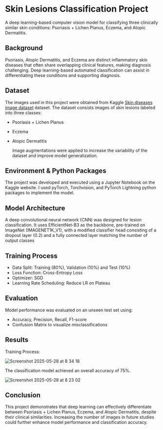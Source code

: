 # Skin Lesions Classification Project

A deep learning-based computer vision model for classifying three clinically similar skin conditions: Psoriasis + Lichen Planus, Eczema, and Atopic Dermatitis.

## Background

Psoriasis, Atopic Dermatitis, and Eczema are distinct inflammatory skin diseases that often share overlapping clinical features, making diagnosis challenging. 
Deep learning-based automated classification can assist in differentiating these conditions and supporting diagnosis.

## Dataset

The images used in this project were obtained from Kaggle [Skin diseases image dataset](https://www.kaggle.com/datasets/ismailpromus/skin-diseases-image-dataset) dataset. 
The dataset consists images of skin lesions labeled into three classes:

* Psoriasis + Lichen Planus
* Eczema
* Atopic Dermatitis

  Image augmentations were applied to increase the variability of the dataset and improve model generalization.

## Environment & Python Packages

The project was developed and executed using a Jupyter Notebook on the Kaggle website. 
I used pyTorch, Torchvision, and PyTorch Lightning python packages to implement the model.

## Model Architecture  

A deep convolutional neural network (CNN) was designed for lesion classification. 
It uses EfficientNet-B3 as the backbone, pre-trained on ImageNet (IMAGENET1K_V1), with a modified classifier head consisting of a dropout layer (0.2) and a fully connected layer matching the number of output classes

## Training Process

* Data Split: Training (80%),  Validation (10%) and Test (10%)
* Loss Function: Cross-Entropy Loss
* Optimizer: SGD
* Learning Rate Scheduling: Reduce LR on Plateau

## Evaluation

Model performance was evaluated on an unseen test set using:

* Accuracy, Precision, Recall, F1-score
* Confusion Matrix to visualize misclassifications

## Results 

Training Process:

![Screenshot 2025-05-28 at 8 34 18](https://github.com/user-attachments/assets/8d4954f3-9b08-4800-9d63-abbf115671cd)


The classification model achieved an overall accuracy of 75%.

![Screenshot 2025-05-28 at 8 23 02](https://github.com/user-attachments/assets/50161f88-73d2-4d20-a833-c101b0be5876)


## Conclusion

This project demonstrates that deep learning can effectively differentiate between Psoriasis + Lichen Planus, Eczema, and Atopic Dermatitis, despite their clinical similarities. Increasing the number of images in future studies could further enhance model performance and classification accuracy.

